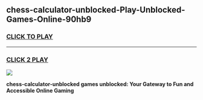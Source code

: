 
## chess-calculator-unblocked-Play-Unblocked-Games-Online-90hb9
<h3>
<a href="https://premium76.site?title=chess-calculator-unblocked&ref=25A">CLICK TO PLAY</a></h3>
<hr>

<h3>
<a href="https://premium76.site?title=chess-calculator-unblocked&ref=25A">CLICK 2 PLAY</a>
  
</h3>

<a href="https://premium76.site?title=chess-calculator-unblocked&ref=25A"><img src="https://clearcache.store/games.png"></a>


**chess-calculator-unblocked games unblocked: Your Gateway to Fun and Accessible Online Gaming**
